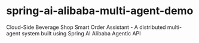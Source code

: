 # spring-ai-alibaba-multi-agent-demo
Cloud-Side Beverage Shop Smart Order Assistant - A distributed multi-agent system built using Spring AI Alibaba Agentic API
